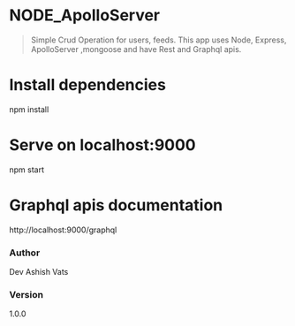 # NODE_ApolloServer

> Simple Crud Operation for users, feeds. This app uses Node, Express, ApolloServer ,mongoose and 
> have Rest and Graphql apis.


# Install dependencies
npm install

# Serve on localhost:9000
npm start


# Graphql apis documentation
http://localhost:9000/graphql


### Author

Dev Ashish Vats

### Version

1.0.0


